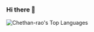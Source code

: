 ### Hi there 👋

<!--
**Chethan-rao/Chethan-rao** is a ✨ _special_ ✨ repository because its `README.md` (this file) appears on your GitHub profile.

Here are some ideas to get you started:

- 🔭 I’m currently working on ...
- 🌱 I’m currently learning ...
- 👯 I’m looking to collaborate on ...
- 🤔 I’m looking for help with ...
- 💬 Ask me about ...
- 📫 How to reach me: ...
- 😄 Pronouns: ...
- ⚡ Fun fact: ...
-->

![Chethan-rao's Top Languages](https://github-readme-stats.vercel.app/api/top-langs/?username=Chethan-rao&theme=vue-dark&show_icons=true&hide_border=true&layout=compact)
